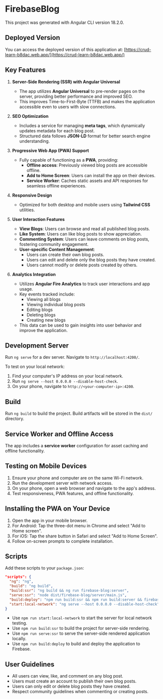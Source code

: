 # FirebaseBlog

This project was generated with Angular CLI version 18.2.0.

## Deployed Version

You can access the deployed version of this application at: [https://crud-learn-b8dac.web.app/](https://crud-learn-b8dac.web.app/)

## Key Features

1. **Server-Side Rendering (SSR) with Angular Universal**

   - The app utilizes **Angular Universal** to pre-render pages on the server, providing better performance and improved SEO.
   - This improves Time-to-First-Byte (TTFB) and makes the application accessible even to users with slow connections.

2. **SEO Optimization**

   - Includes a service for managing **meta tags**, which dynamically updates metadata for each blog post.
   - Structured data follows **JSON-LD** format for better search engine understanding.

3. **Progressive Web App (PWA) Support**

   - Fully capable of functioning as a **PWA**, providing:
     - **Offline access**: Previously viewed blog posts are accessible offline.
     - **Add to Home Screen**: Users can install the app on their devices.
     - **Service Worker**: Caches static assets and API responses for seamless offline experiences.

4. **Responsive Design**

   - Optimized for both desktop and mobile users using **Tailwind CSS** utilities.

5. **User Interaction Features**

   - **View Blogs**: Users can browse and read all published blog posts.
   - **Like System**: Users can like blog posts to show appreciation.
   - **Commenting System**: Users can leave comments on blog posts, fostering community engagement.
   - **User-specific Content Management**:
     - Users can create their own blog posts.
     - Users can edit and delete only the blog posts they have created.
     - Users cannot modify or delete posts created by others.

6. **Analytics Integration**
   - Utilizes **Angular Fire Analytics** to track user interactions and app usage.
   - Key events tracked include:
     - Viewing all blogs
     - Viewing individual blog posts
     - Editing blogs
     - Deleting blogs
     - Creating new blogs
   - This data can be used to gain insights into user behavior and improve the application.

## Development Server

Run `ng serve` for a dev server. Navigate to `http://localhost:4200/`.

To test on your local network:

1. Find your computer's IP address on your local network.
2. Run `ng serve --host 0.0.0.0 --disable-host-check`.
3. On your phone, navigate to `http://<your-computer-ip>:4200`.

## Build

Run `ng build` to build the project. Build artifacts will be stored in the `dist/` directory.

## Service Worker and Offline Access

The app includes a **service worker** configuration for asset caching and offline functionality.

## Testing on Mobile Devices

1. Ensure your phone and computer are on the same Wi-Fi network.
2. Run the development server with network access.
3. On your phone, open a web browser and navigate to the app's address.
4. Test responsiveness, PWA features, and offline functionality.

## Installing the PWA on Your Device

1. Open the app in your mobile browser.
2. For Android: Tap the three-dot menu in Chrome and select "Add to Home screen".
3. For iOS: Tap the share button in Safari and select "Add to Home Screen".
4. Follow on-screen prompts to complete installation.

## Scripts

Add these scripts to your `package.json`:

```json
"scripts": {
  "ng": "ng",
  "build": "ng build",
  "build:ssr": "ng build && ng run firebase-blog:server",
  "serve:ssr": "node dist/firebase-blog/server/main.js",
  "build:deploy": "npm run build:ssr && npm run build:server && firebase deploy",
  "start:local-network": "ng serve --host 0.0.0.0 --disable-host-check"
}
```

- Use `npm run start:local-network` to start the server for local network testing.
- Use `npm run build:ssr` to build the project for server-side rendering.
- Use `npm run serve:ssr` to serve the server-side rendered application locally.
- Use `npm run build:deploy` to build and deploy the application to Firebase.

## User Guidelines

- All users can view, like, and comment on any blog post.
- Users must create an account to publish their own blog posts.
- Users can only edit or delete blog posts they have created.
- Respect community guidelines when commenting or creating posts.
